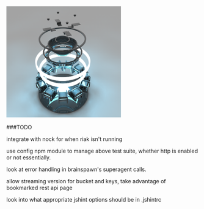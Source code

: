 <img src="images/riaktor.png" alt="the riaktor" width="300px;"/>

###TODO

  integrate with nock for when riak isn't running

  use config npm module to manage above test suite, whether http is enabled or not essentially.

  look at error handling in brainspawn's superagent calls.

  allow streaming version for bucket and keys, take advantage of bookmarked rest api page

  look into what appropriate jshint options should be in .jshintrc
